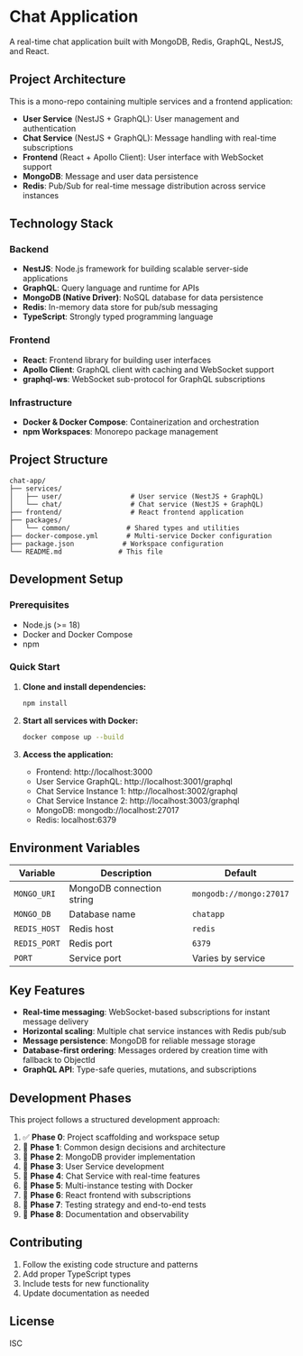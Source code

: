 # Chat Application

A real-time chat application built with MongoDB, Redis, GraphQL, NestJS, and React.

## Project Architecture

This is a mono-repo containing multiple services and a frontend application:

- **User Service** (NestJS + GraphQL): User management and authentication
- **Chat Service** (NestJS + GraphQL): Message handling with real-time subscriptions
- **Frontend** (React + Apollo Client): User interface with WebSocket support
- **MongoDB**: Message and user data persistence
- **Redis**: Pub/Sub for real-time message distribution across service instances

## Technology Stack

### Backend
- **NestJS**: Node.js framework for building scalable server-side applications
- **GraphQL**: Query language and runtime for APIs
- **MongoDB (Native Driver)**: NoSQL database for data persistence
- **Redis**: In-memory data store for pub/sub messaging
- **TypeScript**: Strongly typed programming language

### Frontend
- **React**: Frontend library for building user interfaces
- **Apollo Client**: GraphQL client with caching and WebSocket support
- **graphql-ws**: WebSocket sub-protocol for GraphQL subscriptions

### Infrastructure
- **Docker & Docker Compose**: Containerization and orchestration
- **npm Workspaces**: Monorepo package management

## Project Structure

```
chat-app/
├── services/
│   ├── user/                 # User service (NestJS + GraphQL)
│   └── chat/                 # Chat service (NestJS + GraphQL)
├── frontend/                 # React frontend application
├── packages/
│   └── common/              # Shared types and utilities
├── docker-compose.yml       # Multi-service Docker configuration
├── package.json            # Workspace configuration
└── README.md              # This file
```

## Development Setup

### Prerequisites
- Node.js (>= 18)
- Docker and Docker Compose
- npm

### Quick Start

1. **Clone and install dependencies:**
   ```bash
   npm install
   ```

2. **Start all services with Docker:**
   ```bash
   docker compose up --build
   ```

3. **Access the application:**
   - Frontend: http://localhost:3000
   - User Service GraphQL: http://localhost:3001/graphql
   - Chat Service Instance 1: http://localhost:3002/graphql
   - Chat Service Instance 2: http://localhost:3003/graphql
   - MongoDB: mongodb://localhost:27017
   - Redis: localhost:6379

## Environment Variables

| Variable | Description | Default |
|----------|-------------|---------|
| `MONGO_URI` | MongoDB connection string | `mongodb://mongo:27017` |
| `MONGO_DB` | Database name | `chatapp` |
| `REDIS_HOST` | Redis host | `redis` |
| `REDIS_PORT` | Redis port | `6379` |
| `PORT` | Service port | Varies by service |

## Key Features

- **Real-time messaging**: WebSocket-based subscriptions for instant message delivery
- **Horizontal scaling**: Multiple chat service instances with Redis pub/sub
- **Message persistence**: MongoDB for reliable message storage
- **Database-first ordering**: Messages ordered by creation time with fallback to ObjectId
- **GraphQL API**: Type-safe queries, mutations, and subscriptions

## Development Phases

This project follows a structured development approach:

1. ✅ **Phase 0**: Project scaffolding and workspace setup
2. 🚧 **Phase 1**: Common design decisions and architecture
3. 🚧 **Phase 2**: MongoDB provider implementation
4. 🚧 **Phase 3**: User Service development
5. 🚧 **Phase 4**: Chat Service with real-time features
6. 🚧 **Phase 5**: Multi-instance testing with Docker
7. 🚧 **Phase 6**: React frontend with subscriptions
8. 🚧 **Phase 7**: Testing strategy and end-to-end tests
9. 🚧 **Phase 8**: Documentation and observability

## Contributing

1. Follow the existing code structure and patterns
2. Add proper TypeScript types
3. Include tests for new functionality
4. Update documentation as needed

## License

ISC